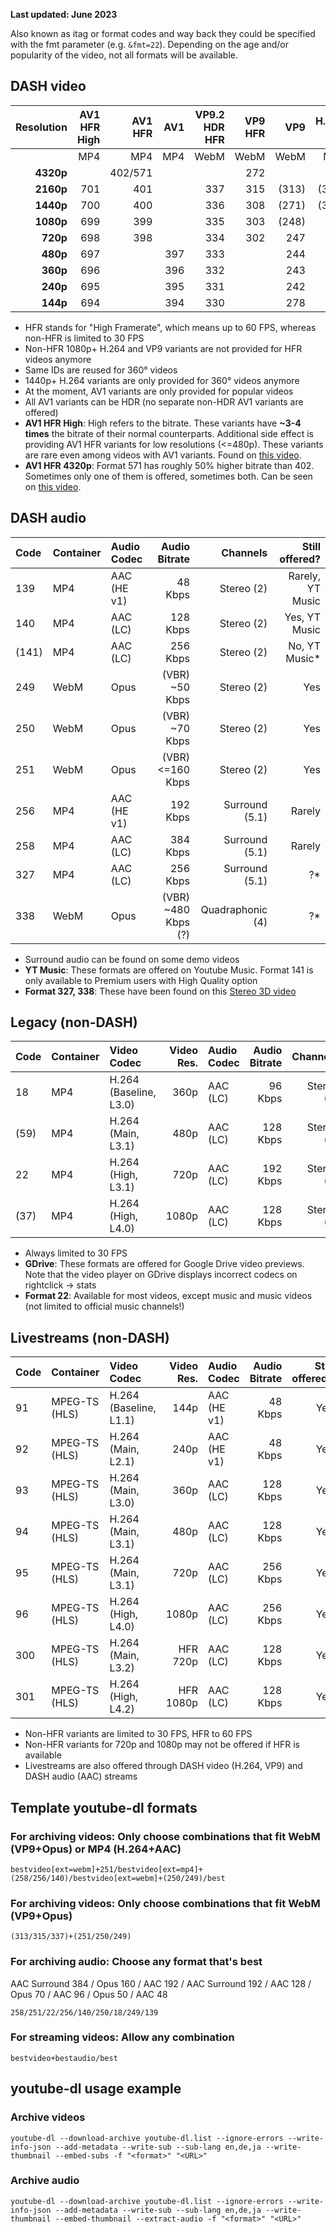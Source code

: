 **Last updated: June 2023**

Also known as itag or format codes and way back they could be specified with the fmt parameter (e.g. `&fmt=22`).
Depending on the age and/or popularity of the video, not all formats will be available.

## DASH video

| Resolution | AV1 HFR High | AV1 HFR | AV1 | VP9.2 HDR HFR | VP9 HFR | VP9 | H.264 HFR | H.264 |
|-----------:|-------------:|--------:|----:|--------------:|--------:|----:|----------:|------:|
| | MP4 | MP4 | MP4 | WebM | WebM | WebM | MP4 | MP4 |
| **4320p** | | 402/571 | | | 272 | | | ~~138~~ |
| **2160p** | 701 | 401 | | 337 | 315 | (313) | (305) | (266) |
| **1440p** | 700 | 400 | | 336 | 308 | (271) | (304) | (264) |
| **1080p** | 699 | 399 | | 335 | 303 | (248) | 299 | (137) |
| **720p** | 698 | 398 | | 334 | 302 | 247 | 298 | 136 |
| **480p** | 697 | | 397 | 333 | | 244 | | 135 |
| **360p** | 696 | | 396 | 332 | | 243 | | 134 |
| **240p** | 695 | | 395 | 331 | | 242 | | 133 |
| **144p** | 694 | | 394 | 330 | | 278 | | 160 |

- HFR stands for "High Framerate", which means up to 60 FPS, whereas non-HFR is limited to 30 FPS
- Non-HFR 1080p+ H.264 and VP9 variants are not provided for HFR videos anymore
- Same IDs are reused for 360° videos
- 1440p+ H.264 variants are only provided for 360° videos anymore
- At the moment, AV1 variants are only provided for popular videos
- All AV1 variants can be HDR (no separate non-HDR AV1 variants are offered)
- **AV1 HFR High**: High refers to the bitrate. These variants have **~3-4 times** the bitrate of their normal counterparts. Additional side effect is providing AV1 HFR variants for low resolutions (<=480p). These variants are rare even among videos with AV1 variants. Found on [this video](https://www.youtube.com/watch?v=LXb3EKWsInQ).
- **AV1 HFR 4320p**: Format 571 has roughly 50% higher bitrate than 402. Sometimes only one of them is offered, sometimes both. Can be seen on [this video](https://www.youtube.com/watch?v=hVvEISFw9w0).

## DASH audio

| Code | Container | Audio Codec | Audio Bitrate | Channels | Still offered? |
|:-----|:----------|:------------|--------------:|---------:|---------------:|
| 139 | MP4 | AAC (HE v1) | 48 Kbps | Stereo (2) | Rarely, YT Music |
| 140 | MP4 | AAC (LC) | 128 Kbps | Stereo (2) | Yes, YT Music |
| (141) | MP4 | AAC (LC) | 256 Kbps | Stereo (2) | No, YT Music* |
| 249 | WebM | Opus | (VBR) ~50 Kbps | Stereo (2) | Yes |
| 250 | WebM | Opus | (VBR) ~70 Kbps | Stereo (2) | Yes |
| 251 | WebM | Opus | (VBR) <=160 Kbps | Stereo (2) | Yes |
| 256 | MP4 | AAC (HE v1) | 192 Kbps | Surround (5.1) | Rarely |
| 258 | MP4 | AAC (LC) | 384 Kbps | Surround (5.1) | Rarely |
| 327 | MP4 | AAC (LC) | 256 Kbps | Surround (5.1) | ?* |
| 338 | WebM | Opus | (VBR) ~480 Kbps (?) | Quadraphonic (4) | ?* |

- Surround audio can be found on some demo videos
- **YT Music**: These formats are offered on Youtube Music. Format 141 is only available to Premium users with High Quality option
- **Format 327, 338**: These have been found on this [Stereo 3D video](https://www.youtube.com/watch?v=QrhcfjPFaEk)

## Legacy (non-DASH)

| Code | Container | Video Codec | Video Res. | Audio Codec | Audio Bitrate | Channels | Still offered? |
|:-----|:----------|:------------|-----------:|:------------|--------------:|---------:|---------------:|
| 18 | MP4 | H.264 (Baseline, L3.0) | 360p | AAC (LC) | 96 Kbps | Stereo (2) | Yes, GDrive |
| (59) | MP4 | H.264 (Main, L3.1) | 480p | AAC (LC) | 128 Kbps | Stereo (2) | No, GDrive |
| 22 | MP4 | H.264 (High, L3.1) | 720p | AAC (LC) | 192 Kbps | Stereo (2) | Mostly*, GDrive |
| (37) | MP4 | H.264 (High, L4.0) | 1080p | AAC (LC) | 128 Kbps | Stereo (2) | No, GDrive |

- Always limited to 30 FPS
- **GDrive**: These formats are offered for Google Drive video previews. Note that the video player on GDrive displays incorrect codecs on rightclick -> stats
- **Format 22**: Available for most videos, except music and music videos (not limited to official music channels!)

## Livestreams (non-DASH)

| Code | Container | Video Codec | Video Res. | Audio Codec | Audio Bitrate | Still offered? |
|:-----|:----------|:------------|-----------:|:------------|--------------:|---------------:|
| 91 | MPEG-TS (HLS) | H.264 (Baseline, L1.1) | 144p | AAC (HE v1) | 48 Kbps | Yes |
| 92 | MPEG-TS (HLS) | H.264 (Main, L2.1) | 240p | AAC (HE v1) | 48 Kbps | Yes |
| 93 | MPEG-TS (HLS) | H.264 (Main, L3.0) | 360p | AAC (LC) | 128 Kbps | Yes |
| 94 | MPEG-TS (HLS) | H.264 (Main, L3.1) | 480p | AAC (LC) | 128 Kbps | Yes |
| 95 | MPEG-TS (HLS) | H.264 (Main, L3.1) | 720p | AAC (LC) | 256 Kbps | Yes |
| 96 | MPEG-TS (HLS) | H.264 (High, L4.0)  | 1080p | AAC (LC) | 256 Kbps | Yes |
| 300 | MPEG-TS (HLS) | H.264 (Main, L3.2) | HFR 720p | AAC (LC) | 128 Kbps | Yes |
| 301 | MPEG-TS (HLS) | H.264 (High, L4.2) | HFR 1080p | AAC (LC) | 128 Kbps | Yes |

- Non-HFR variants are limited to 30 FPS, HFR to 60 FPS
- Non-HFR variants for 720p and 1080p may not be offered if HFR is available
- Livestreams are also offered through DASH video (H.264, VP9) and DASH audio (AAC) streams

## Template youtube-dl formats

### For archiving videos: Only choose combinations that fit WebM (VP9+Opus) or MP4 (H.264+AAC)

```
bestvideo[ext=webm]+251/bestvideo[ext=mp4]+(258/256/140)/bestvideo[ext=webm]+(250/249)/best
```

### For archiving videos: Only choose combinations that fit WebM (VP9+Opus)

```
(313/315/337)+(251/250/249)
```

### For archiving audio: Choose any format that's best
AAC Surround 384 / Opus 160 / AAC 192 / AAC Surround 192 / AAC 128 / Opus 70 / AAC 96 / Opus 50 / AAC 48

```
258/251/22/256/140/250/18/249/139
```

### For streaming videos: Allow any combination

```
bestvideo+bestaudio/best
```

## youtube-dl usage example

### Archive videos
```
youtube-dl --download-archive youtube-dl.list --ignore-errors --write-info-json --add-metadata --write-sub --sub-lang en,de,ja --write-thumbnail --embed-subs -f "<format>" "<URL>"
```

### Archive audio
```
youtube-dl --download-archive youtube-dl.list --ignore-errors --write-info-json --add-metadata --write-sub --sub-lang en,de,ja --write-thumbnail --embed-thumbnail --extract-audio -f "<format>" "<URL>"
```
